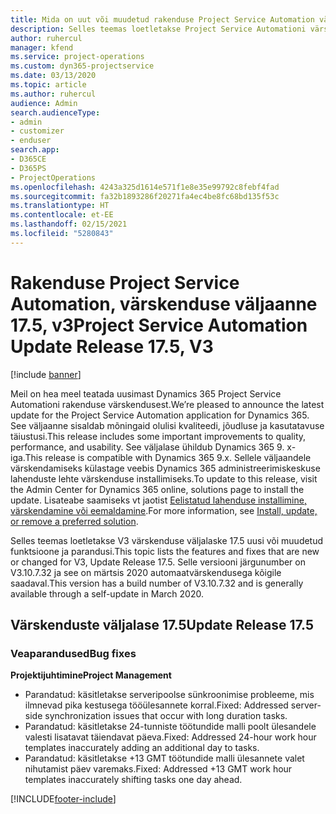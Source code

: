 ```yaml
---
title: Mida on uut või muudetud rakenduse Project Service Automation värskenduse väljaandes 17.5, Hotfix, V3
description: Selles teemas loetletakse Project Service Automationi värskenduse väljalaske 17.5, V3 saadaolevaid funktsioone ja parandusi.
author: ruhercul
manager: kfend
ms.service: project-operations
ms.custom: dyn365-projectservice
ms.date: 03/13/2020
ms.topic: article
ms.author: ruhercul
audience: Admin
search.audienceType:
- admin
- customizer
- enduser
search.app:
- D365CE
- D365PS
- ProjectOperations
ms.openlocfilehash: 4243a325d1614e571f1e8e35e99792c8febf4fad
ms.sourcegitcommit: fa32b1893286f20271fa4ec4be8fc68bd135f53c
ms.translationtype: HT
ms.contentlocale: et-EE
ms.lasthandoff: 02/15/2021
ms.locfileid: "5280843"
---
```

# <a name="project-service-automation-update-release-175-v3"></a><span data-ttu-id="2b0fb-103">Rakenduse Project Service Automation, värskenduse väljaanne 17.5, v3</span><span class="sxs-lookup"><span data-stu-id="2b0fb-103">Project Service Automation Update Release 17.5, V3</span></span>

[!include [banner](../includes/psa-now-project-operations.md)]

<span data-ttu-id="2b0fb-104">Meil on hea meel teatada uusimast Dynamics 365 Project Service Automationi rakenduse värskendusest.</span><span class="sxs-lookup"><span data-stu-id="2b0fb-104">We’re pleased to announce the latest update for the Project Service Automation application for Dynamics 365.</span></span> <span data-ttu-id="2b0fb-105">See väljaanne sisaldab mõningaid olulisi kvaliteedi, jõudluse ja kasutatavuse täiustusi.</span><span class="sxs-lookup"><span data-stu-id="2b0fb-105">This release includes some important improvements to quality, performance, and usability.</span></span>  <span data-ttu-id="2b0fb-106">See väljalase ühildub Dynamics 365 9. x-iga.</span><span class="sxs-lookup"><span data-stu-id="2b0fb-106">This release is compatible with Dynamics 365 9.x.</span></span> <span data-ttu-id="2b0fb-107">Sellele väljaandele värskendamiseks külastage veebis Dynamics 365 administreerimiskeskuse lahenduste lehte värskenduse installimiseks.</span><span class="sxs-lookup"><span data-stu-id="2b0fb-107">To update to this release, visit the Admin Center for Dynamics 365 online, solutions page to install the update.</span></span> <span data-ttu-id="2b0fb-108">Lisateabe saamiseks vt jaotist [Eelistatud lahenduse installimine, värskendamine või eemaldamine](https://docs.microsoft.com/power-platform/admin/install-remove-preferred-solution).</span><span class="sxs-lookup"><span data-stu-id="2b0fb-108">For more information, see [Install, update, or remove a preferred solution](https://docs.microsoft.com/power-platform/admin/install-remove-preferred-solution).</span></span>

<span data-ttu-id="2b0fb-109">Selles teemas loetletakse V3 värskenduse väljalaske 17.5 uusi või muudetud funktsioone ja parandusi.</span><span class="sxs-lookup"><span data-stu-id="2b0fb-109">This topic lists the features and fixes that are new or changed for V3, Update Release 17.5.</span></span> <span data-ttu-id="2b0fb-110">Selle versiooni järgunumber on V3.10.7.32 ja see on märtsis 2020 automaatvärskendusega kõigile saadaval.</span><span class="sxs-lookup"><span data-stu-id="2b0fb-110">This version has a build number of V3.10.7.32 and is generally available through a self-update in March 2020.</span></span>


## <a name="update-release-175"></a><span data-ttu-id="2b0fb-111">Värskenduste väljalase 17.5</span><span class="sxs-lookup"><span data-stu-id="2b0fb-111">Update Release 17.5</span></span>

### <a name="bug-fixes"></a><span data-ttu-id="2b0fb-112">Veaparandused</span><span class="sxs-lookup"><span data-stu-id="2b0fb-112">Bug fixes</span></span>


<span data-ttu-id="2b0fb-113">**Projektijuhtimine**</span><span class="sxs-lookup"><span data-stu-id="2b0fb-113">**Project Management**</span></span>

- <span data-ttu-id="2b0fb-114">Parandatud: käsitletakse serveripoolse sünkroonimise probleeme, mis ilmnevad pika kestusega tööülesannete korral.</span><span class="sxs-lookup"><span data-stu-id="2b0fb-114">Fixed: Addressed server-side synchronization issues that occur with long duration tasks.</span></span>
- <span data-ttu-id="2b0fb-115">Parandatud: käsitletakse 24-tunniste töötundide malli poolt ülesandele valesti lisatavat täiendavat päeva.</span><span class="sxs-lookup"><span data-stu-id="2b0fb-115">Fixed: Addressed 24-hour work hour templates inaccurately adding an additional day to tasks.</span></span>
- <span data-ttu-id="2b0fb-116">Parandatud: käsitletakse +13 GMT töötundide malli ülesannete valet nihutamist päev varemaks.</span><span class="sxs-lookup"><span data-stu-id="2b0fb-116">Fixed: Addressed +13 GMT work hour templates inaccurately shifting tasks one day ahead.</span></span>



[!INCLUDE[footer-include](../includes/footer-banner.md)]